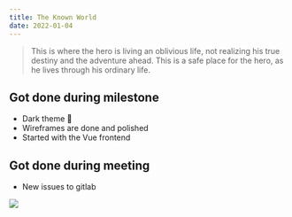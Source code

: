 ```yaml
---
title: The Known World
date: 2022-01-04
---
```

> This is where the hero is living an oblivious life, not realizing his true destiny and the adventure ahead. This is a safe place for the hero, as he lives through his ordinary life.

## Got done during milestone
- Dark theme 🍆
- Wireframes are done and polished
- Started with the Vue frontend

## Got done during meeting
- New issues to gitlab

![](/retro1/price.png)
